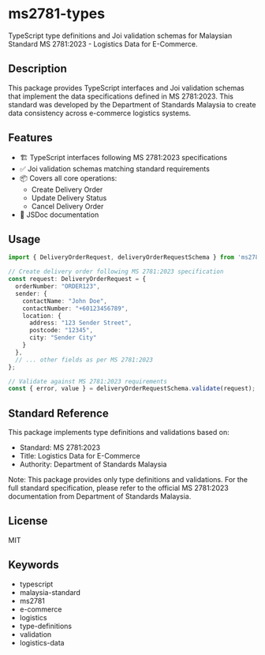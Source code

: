 # ms2781-types

TypeScript type definitions and Joi validation schemas for Malaysian Standard MS 2781:2023 - Logistics Data for E-Commerce.

## Description

This package provides TypeScript interfaces and Joi validation schemas that implement the data specifications defined in MS 2781:2023. This standard was developed by the Department of Standards Malaysia to create data consistency across e-commerce logistics systems.

## Features

- 🏗️ TypeScript interfaces following MS 2781:2023 specifications
- ✅ Joi validation schemas matching standard requirements
- 📦 Covers all core operations:
  - Create Delivery Order
  - Update Delivery Status
  - Cancel Delivery Order
- 📝 JSDoc documentation

## Usage

```typescript
import { DeliveryOrderRequest, deliveryOrderRequestSchema } from 'ms2781-types';

// Create delivery order following MS 2781:2023 specification
const request: DeliveryOrderRequest = {
  orderNumber: "ORDER123",
  sender: {
    contactName: "John Doe",
    contactNumber: "+60123456789",
    location: {
      address: "123 Sender Street",
      postcode: "12345",
      city: "Sender City"
    }
  },
  // ... other fields as per MS 2781:2023
};

// Validate against MS 2781:2023 requirements
const { error, value } = deliveryOrderRequestSchema.validate(request);
```

## Standard Reference

This package implements type definitions and validations based on:
- Standard: MS 2781:2023
- Title: Logistics Data for E-Commerce
- Authority: Department of Standards Malaysia

Note: This package provides only type definitions and validations. For the full standard specification, please refer to the official MS 2781:2023 documentation from Department of Standards Malaysia.

## License

MIT

## Keywords
- typescript
- malaysia-standard
- ms2781
- e-commerce
- logistics
- type-definitions
- validation
- logistics-data